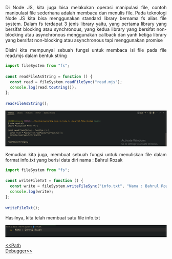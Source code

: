 <p align="justify">
Di Node JS, kita juga bisa melakukan operasi manipulasi file, contoh manipulasi file sederhana adalah membaca dan menulis file. Pada teknologi Node JS kita bisa menggunakan standard library bernama fs alias file system. Dalam fs terdapat 3 jenis library yaitu, yang pertama library yang bersifat blocking atau synchronous, yang kedua library yang bersifat non-blocking atau asynchronous menggunakan callback dan yanh ketiga library yang bersifat non-blocking atau asynchronous tapi menggunakan promise
</p>

<p align="justify">
Disini kita mempunyai sebuah fungsi untuk membaca isi file pada file read.mjs dalam bentuk string
</p>

```js
import fileSystem from "fs";

const readFileAsString = function () {
  const read = fileSystem.readFileSync("read.mjs");
  console.log(read.toString());
};

readFileAsString();
```

![Alt text](image.png)

<p align="justify">
Kemudian kita juga, membuat sebuah fungsi untuk menuliskan file dalam format info.txt yang berisi data diri nama : Bahrul Rozak
</p>

```js
import fileSystem from "fs";

const writeFileTxt = function () {
  const write = fileSystem.writeFileSync("info.txt", "Nama : Bahrul Rozak");
  console.log(write);
};

writeFileTxt();
```

Hasilnya, kita telah membuat satu file info.txt

![Alt text](image-1.png)

[<<Path](https://github.com/Bahrul-Rozak/mastering-node-js/tree/main/node-js-dasar/15-Path)
<br>
[Debugger>>]()
